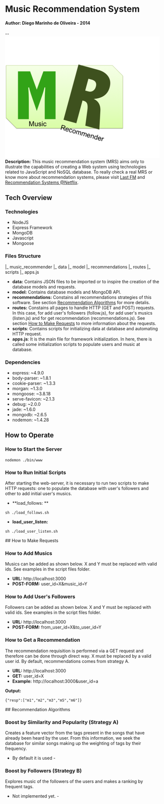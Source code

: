 # Music Recommendation System
#### Author: Diego Marinho de Oliveira - 2014
--
![](./music_recommender.png)
**Description:** This music recommendation system (MRS) aims only to illustrate the capabilities of creating a Web system using technologies related to JavaScript and NoSQL database. To really check a real MRS or know more about recommendation systems, please visit [Last FM](http://www.last.fm/) and [Recommendation Systems @Netflix](http://www.slideshare.net/xamat/qcon-sf-2013-machine-learning-recommender-systems-netflix-scale).

## Tech Overview
### Technologies
* NodeJS
* Express Framework
* MongoDB
* Javascript
* Mongoose

### Files Structure
|_ music_recommender
   |_ data
   |_ model
   |_ recommendations
   |_ routes
   |_ scripts
   |_ apps.js

* **data:** Contains JSON files to be imported or to inspire the creation of the database models and requests.
* **model:** Contains database models and MongoDB API.
* **recommendations:** Constains all recommendations strategies of this software. See section [Recommendation Algorithms](#recommendation_algorithms) for more detalis.
* **routes:** Constains all pages to handle HTTP (GET and POST) requests. In this case, for add user's followers (follow.js), for add user's musics (listen.js) and for get recommendation (recommendations.js). See section [How to Make Requests](#how_to_make_requests) to more information about the requests.
* **scripts**: Contains scripts for initializing data at database and automating HTTP request.
* **apps.js**: It is the main file for framework initialization. In here, there is called some initialization scripts to populate users and music at database.

### Dependencies
* express: ~4.9.0
* body-parser: ~1.8.1
* cookie-parser: ~1.3.3
* morgan: ~1.3.0
* mongoose: ~3.8.18
* serve-favicon: ~2.1.3
* debug: ~2.0.0
* jade: ~1.6.0
* mongodb: ~2.6.5
* nodemon: ~1.4.28

## How to Operate

### How to Start the Server
```
nodemon ./bin/www
```

### How to Run Initial Scripts
After starting the web-server, it is necessary to run two scripts to make HTTP requests: one to populate the database with user's followers and other to add initial user's musics.
* **load_follows: ** 
```
sh ./load_follows.sh
```
* **load_user_listen:**
```
sh ./load_user_listen.sh
```

##<a name="how_to_make_requests"></a> How to Make Requests

### How to Add Musics
Musics can be added as shown below. X and Y must be replaced with valid ids. See examples in the script files folder.

* **URL:** http://localhost:3000
* **POST-FORM:** user_id=X&music_id=Y

### How to Add User's Followers
Followers can be added as shown below. X and Y must be replaced with valid ids. See examples in the script files folder.

* **URL:** http://localhost:3000
* **POST-FORM:** from_user_id=X&to_user_id=Y

### How to Get a Recommendation
The recommendation requisition  is performed via a GET request and therefore can be done through direct way. X must be replaced by a valid user id. By default, recommendations comes from strategy A.

* **URL:** http://localhost:3000
* **GET:** user_id=X
* **Example:** http://localhost:3000&user_id=a

**Output:**
```
{"resp":["m1","m2","m3","m5","m6"]}
```

##<a name="recommendation_algorithms"></a>  Recommendation Algorithms

### Boost by Similarity and Popularity (Strategy A)
Creates a feature vector from the tags present in the songs that have already been heard by the user. From this information, we seek the database for similar songs making up the weighting of tags by their frequency.

- By default it is used -

### Boost by Followers (Strategy B)
Explores music of the followers of the users and makes a ranking by frequent tags.

- Not implemented yet. -
